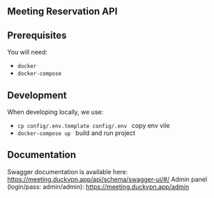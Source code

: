 ## Meeting Reservation API


## Prerequisites

You will need:

- `docker`
- `docker-compose`


## Development

When developing locally, we use:

- `cp config/.env.template config/.env ` copy env vile
- `docker-compose up ` build and run project


## Documentation

Swagger documentation is available here: https://meeting.duckvpn.app/api/schema/swagger-ui/#/
Admin panel (login/pass: admin/admin): https://meeting.duckvpn.app/admin
